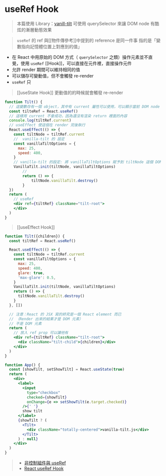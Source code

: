 # useRef Hook
>本篇使用 Library：[vanill-tilt](https://micku7zu.github.io/vanilla-tilt.js/index.html)
>可使用 querySelector 來讓 DOM node 有酷炫的漸層動態效果


> `useRef` 的 ref 與[[物件傳參考]]中提到的 reference 是同一件事
> 指的是「變數指向記憶體位置上對應到的值」

- 在 React 中用原始的 DOM 方式（ `querySelector` 之類）操作元素並不直覺，使用 `useRef` [[Hook]]，可以直接在元件裡，直接操作元件
- 允許 render 期間可以維持相同的值
- 可以儲存可變動值，但不會觸發 re-render
- `useRef` 只
>[[useState Hook]] 更動值的的時候就會觸發 re-render


```jsx
function Tilt() {
  // 這變數存有一個 object，其中有 current 屬性可以使用，可以顯示當前 DOM node
  const tilteRef = React.useRef()
  // 這樣用 current 不會成功，因為還沒有渲染 return 裡面的內容
  console.log(tiltRef.current)
  // useEffect 使這個在 render 完後執行
  React.useEffect(() => {
    const tiltNode = tiltRef.current
    //  vanilla-tilt 的 設定
    const vanillaTiltOptions = {
      max: 25,
      speed: 400,
    }
    // vanilla-tilt 的設定: 將 vanillaTiltOptions 賦予到 tiltNode 這個 DOM node 上
    VanillaTilt.init(tiltNode, vanillaTiltOptions)
		//  
		return () => {
			tiltNode.vanillaTilt.destroy()
		}
  })
  return (
    // useRef
    <div ref={tiltRef} className="tilt-root">
    </div>
  )
}
```
>[[useEffect Hook]]
```jsx
function Tilt({children}) {
  const tiltRef = React.useRef()

  React.useEffect(() => {
    const tiltNode = tiltRef.current
    const vanillaTiltOptions = {
      max: 25,
      speed: 400,
      glare: true,
      'max-glare': 0.5,
    }
    VanillaTilt.init(tiltNode, vanillaTiltOptions)
    return () => {
      tiltNode.vanillaTilt.destroy()
    }
  }, [])

  // 注意：React 的 JSX 寫的終究是一個 React element 而已
  // （Render 出來的結果才是 DOM 元素）
  // 不是 DOM 元素 
  return (
    // 放入 ref prop 可以讓他有
    <div ref={tiltRef} className="tilt-root">
      <div className="tilt-child">{children}</div>
    </div>
  )
}

function App() {
  const [showTilt, setShowTilt] = React.useState(true)
  return (
    <div>
      <label>
        <input
          type="checkbox"
          checked={showTilt}
          onChange={e => setShowTilt(e.target.checked)}
        />{' '}
        show tilt
      </label>
      {showTilt ? (
        <Tilt>
          <div className="totally-centered">vanilla-tilt.js</div>
        </Tilt>
      ) : null}
    </div>
  )
}
```


>- [非控制組件與 useRef](https://ithelp.ithome.com.tw/articles/10246939)
>- [React useRef Hook](https://www.w3schools.com/react/react_useref.asp)